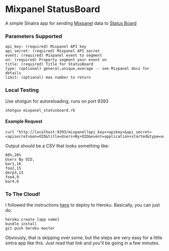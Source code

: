 Mixpanel StatusBoard
====================

A simple Sinatra app for sending [Mixpanel](https://mixpanel.com/docs/api-documentation/data-export-api#segmentation-default) data to [Status Board](http://panic.com/statusboard/)


### Parameters Supported

```
api_key: (required) Mixpanel API key
api_secret: (required) Mixpanel API secret
event: (required) Mixpanel event to segment
on: (required) Property segment your event on
title: (required) Title for StatusBoard
type: (optional) general,unique,average -- see Mixpanel docs for details
limit: (optional) max number to return
```

### Local Testing

Use shotgun for autoreloading, runs on port 9393
```
shotgun mixpanel_statusboard.rb
```

#### Example Request

```
curl "http://localhost:9393/mixpanel?api_key=<apikey>&api_secret=<apisecret>&on=OID&title=Users+By+OID&event=application+started&type=unique"
```

Output should be a CSV that looks something like:

```
80%,20%
Users By OID,
bar1,16
foo2,15
derp3,13
foo4,9
bar4,8
```

### To The Cloud!

I followed the instructions [here](https://devcenter.heroku.com/articles/getting-started-with-ruby) to deploy to Heroku.  Basically, you can just do:

```
heroku create [app name]
bundle install
git push heroku master
```

Obviously, that is skipping over some, but the steps are very easy for a little sintra app like this.  Just read that link and you'll be going in a few minutes.